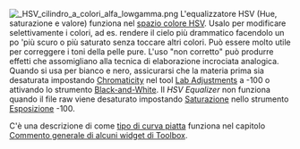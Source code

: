 ![](_HSV_cilindro_a_colori_alfa_lowgamma.png "_HSV_cilindro_a_colori_alfa_lowgamma.png")
L'equalizzatore HSV (Hue, saturazione e valore) funziona nel [spazio
colore HSV](https://en.wikipedia.org/wiki/HSL_and_HSV). Usalo per
modificare selettivamente i colori, ad es. rendere il cielo più
drammatico facendolo un po 'più scuro o più saturato senza toccare altri
colori. Può essere molto utile per correggere i toni della pelle pure.
L'uso "non corretto" può produrre effetti che assomigliano alla tecnica
di elaborazione incrociata analogica. Quando si usa per bianco e nero,
assicurarsi che la materia prima sia desaturata impostando
[Chromaticity](Lab_Adjustments_#_Chromaticity "wikilink") nel tool [Lab
Adjustments](Lab_Adjustments "wikilink") a -100 o attivando lo strumento
[Black-and-White](Black-and-White "wikilink"). Il *HSV Equalizer* non
funziona quando il file raw viene desaturato impostando
[Saturazione](Exposure_#_Saturation "wikilink") nello strumento
[Esposizione](Esposizione "wikilink") -100.

C'è una descrizione di come [tipo di curva
piatta](General_Comments_About_Some_Toolbox_Widgets/it#The_Flat_Curve "wikilink")
funziona nel capitolo [Commento generale di alcuni widget di
Toolbox](General_Comments_About_Some_Toolbox_Widgets/it "wikilink").